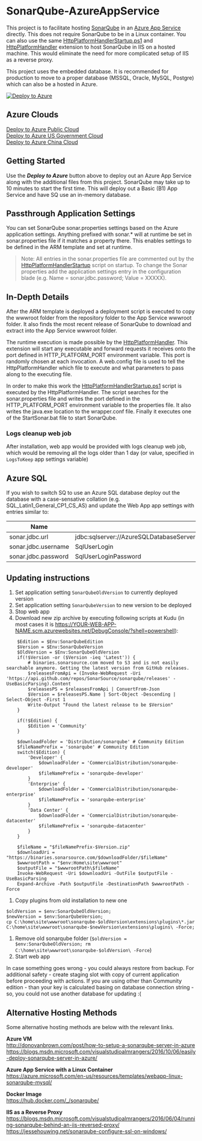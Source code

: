 # SonarQube-AzureAppService
This project is to facilitate hosting [SonarQube](https://www.sonarqube.org/) in an [Azure App Service](https://azure.microsoft.com/en-us/services/app-service/) directly. This does not require SonarQube to be in a Linux container. You can also use the same [HttpPlatformHandlerStartup.ps1](https://github.com/vanderby/SonarQube-AzureAppService/blob/master/HttpPlatformHandlerStartup.ps1) and [HttpPlatformHandler](https://docs.microsoft.com/en-us/iis/extensions/httpplatformhandler/httpplatformhandler-configuration-reference) extension to host SonarQube in IIS on a hosted machine. This would eliminate the need for more complicated setup of IIS as a reverse proxy.

This project uses the embedded database. It is recommended for production to move to a proper database (MSSQL, Oracle, MySQL, Postgre) which can also be a hosted in Azure.

[![Deploy to Azure](https://aka.ms/deploytoazurebutton)](https://portal.azure.com/#create/Microsoft.Template/uri/https%3A%2F%2Fraw.githubusercontent.com%2Fvanderby%2FSonarQube-AzureAppService%2Fmaster%2Fazuredeploy.json)


## Azure Clouds
[Deploy to Azure Public Cloud](https://portal.azure.com/#create/Microsoft.Template/uri/https%3A%2F%2Fraw.githubusercontent.com%2Fvanderby%2FSonarQube-AzureAppService%2Fmaster%2Fazuredeploy.json)  
[Deploy to Azure US Government Cloud](https://portal.azure.us/#create/Microsoft.Template/uri/https%3A%2F%2Fraw.githubusercontent.com%2Fvanderby%2FSonarQube-AzureAppService%2Fmaster%2Fazuredeploy.json)   
[Deploy to Azure China Cloud](https://portal.azure.cn/#create/Microsoft.Template/uri/https%3A%2F%2Fraw.githubusercontent.com%2Fvanderby%2FSonarQube-AzureAppService%2Fmaster%2Fazuredeploy.json)

## Getting Started
Use the ***Deploy to Azure*** button above to deploy out an Azure App Service along with the additional files from this project. SonarQube may take up to 10 minutes to start the first time. This will deploy out a Basic (B1) App Service and have SQ use an in-memory database.

## Passthrough Application Settings
You can set SonarQube sonar.properties settings based on the Azure application settings. Anything prefixed with sonar.* will at runtime be set in sonar.properties file if it matches a property there. This enables settings to be defined in the ARM template and set at runtime.

> Note: All entries in the sonar.properties file are commented out by the [HttpPlatformHandlerStartup](wwwroot/HttpPlatformHandlerStartup.ps1) script on startup. To change the Sonar properties add the application settings entry in the configuration blade (e.g. Name = sonar.jdbc.password; Value = XXXXX).

## In-Depth Details
After the ARM template is deployed a deployment script is executed to copy the wwwroot folder from the repository folder to the App Service wwwroot folder. It also finds the most recent release of SonarQube to download and extract into the App Service wwwroot folder.

The runtime execution is made possible by the [HttpPlatformHandler](https://docs.microsoft.com/en-us/iis/extensions/httpplatformhandler/httpplatformhandler-configuration-reference). This extension will start any executable and forward requests it receives onto the port defined in HTTP\_PLATFORM\_PORT environment variable. This port is randomly chosen at each invocation. A web.config file is used to tell the HttpPlatformHandler which file to execute and what parameters to pass along to the executing file.

 In order to make this work the [HttpPlatformHandlerStartup.ps1](https://github.com/vanderby/SonarQube-AzureAppService/blob/master/HttpPlatformHandlerStartup.ps1) script is executed by the HttpPlatformHandler. The script searches for the sonar.properties file and writes the port defined in the HTTP\_PLATFORM\_PORT environment variable to the properties file. It also writes the java.exe location to the wrapper.conf file. Finally it executes one of the StartSonar.bat file to start SonarQube.

### Logs cleanup web job
After installation, web app would be provided with logs cleanup web job, which would be removing all the logs older than 1 day (or value, specified in `LogsToKeep` app settings variable)

## Azure SQL
If you wish to switch SQ to use an Azure SQL database deploy out the database with a case-sensative collation (e.g.  SQL_Latin1_General_CP1_CS_AS) and update the Web App app settings with entries similar to: 

| Name | Value |
| ---- | ----- |
| sonar.jdbc.url | jdbc:sqlserver://AzureSQLDatabaseServer.database.windows.net:1433;database=DatabaseName;encrypt=true; |
| sonar.jdbc.username | SqlUserLogin |
| sonar.jdbc.password | SqlUserLoginPassword |

## Updating instructions

1. Set application setting `SonarQubeOldVersion` to currently deployed version
1. Set application setting `SonarQubeVersion` to new version to be deployed
1. Stop web app
1. Download new zip archive by executing following scripts at Kudu (in most cases it is https://YOUR-WEB-APP-NAME.scm.azurewebsites.net/DebugConsole/?shell=powershell): 
```
    $Edition = $Env:SonarQubeEdition
    $Version = $Env:SonarQubeVersion
    $OldVersion = $Env:SonarQubeOldVersion
    if(!$Version -or ($Version -ieq 'Latest')) {
        # binaries.sonarsource.com moved to S3 and is not easily searchable anymore. Getting the latest version from GitHub releases.
        $releasesFromApi = (Invoke-WebRequest -Uri 'https://api.github.com/repos/SonarSource/sonarqube/releases' -UseBasicParsing).Content
        $releasesPS = $releasesFromApi | ConvertFrom-Json
        $Version = $releasesPS.Name | Sort-Object -Descending | Select-Object -First 1
        Write-Output "Found the latest release to be $Version"
    }

    if(!$Edition) {
        $Edition = 'Community'
    }

    $downloadFolder = 'Distribution/sonarqube' # Community Edition
    $fileNamePrefix = 'sonarqube' # Community Edition
    switch($Edition) {
        'Developer' { 
            $downloadFolder = 'CommercialDistribution/sonarqube-developer'
            $fileNamePrefix = 'sonarqube-developer'
        }
        'Enterprise' { 
            $downloadFolder = 'CommercialDistribution/sonarqube-enterprise'
            $fileNamePrefix = 'sonarqube-enterprise'
        }
        'Data Center' { 
            $downloadFolder = 'CommercialDistribution/sonarqube-datacenter'
            $fileNamePrefix = 'sonarqube-datacenter'
        }
    }

    $fileName = "$fileNamePrefix-$Version.zip"
    $downloadUri = "https://binaries.sonarsource.com/$downloadFolder/$fileName"
    $wwwrootPath = "$env:Home\site\wwwroot"
    $outputFile = "$wwwrootPath\$fileName"
    Invoke-WebRequest -Uri $downloadUri -OutFile $outputFile -UseBasicParsing
    Expand-Archive -Path $outputFile -DestinationPath $wwwrootPath -Force
```
1. Copy plugins from old installation to new one
```
$oldVersion = $env:SonarQubeOldVersion; 
$newVersion = $env:SonarQubeVersion; 
cp C:\home\site\wwwroot\sonarqube-$oldVersion\extensions\plugins\*.jar C:\home\site\wwwroot\sonarqube-$newVersion\extensions\plugins\ -Force;
```
1. Remove old sonarqube folder (`$oldVersion = $env:SonarQubeOldVersion; rm C:\home\site\wwwroot\sonarqube-$oldVersion\ -Force`)
1. Start web app

In case something goes wrong - you could always restore from backup.
For additional safety - create staging slot with copy of current application before proceeding with actions. If you are using other than Community edition - than your key is calculated basing on database connection string - so, you could not use another database for updating :(

## Alternative Hosting Methods
Some alternative hosting methods are below with the relevant links.

**Azure VM**  
<http://donovanbrown.com/post/how-to-setup-a-sonarqube-server-in-azure>  
<https://blogs.msdn.microsoft.com/visualstudioalmrangers/2016/10/06/easily-deploy-sonarqube-server-in-azure/>

**Azure App Service with a Linux Container**  
<https://azure.microsoft.com/en-us/resources/templates/webapp-linux-sonarqube-mysql/>

**Docker Image**  
<https://hub.docker.com/_/sonarqube/>

**IIS as a Reverse Proxy**  
<https://blogs.msdn.microsoft.com/visualstudioalmrangers/2016/06/04/running-sonarqube-behind-an-iis-reversed-proxy/>  
<https://jessehouwing.net/sonarqube-configure-ssl-on-windows/>
